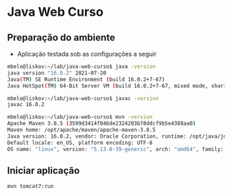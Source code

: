 # Java Web Curso

## Preparação do ambiente

- Aplicação testada sob as configurações a seguir
  
```bash
mbelo@liskov:~/lab/java-web-curso$ java -version
java version "16.0.2" 2021-07-20
Java(TM) SE Runtime Environment (build 16.0.2+7-67)
Java HotSpot(TM) 64-Bit Server VM (build 16.0.2+7-67, mixed mode, sharing)
```

```sh
mbelo@liskov:~/lab/java-web-curso$ javac -version
javac 16.0.2
```

```sh
mbelo@liskov:~/lab/java-web-curso$ mvn -version
Apache Maven 3.8.5 (3599d3414f046de2324203b78ddcf9b5e4388aa0)
Maven home: /opt/apache/maven/apache-maven-3.8.5
Java version: 16.0.2, vendor: Oracle Corporation, runtime: /opt/java/jdk-16.0.2
Default locale: en_US, platform encoding: UTF-8
OS name: "linux", version: "5.13.0-39-generic", arch: "amd64", family: "unix"
```

## Iniciar aplicação

`mvn tomcat7:run`
